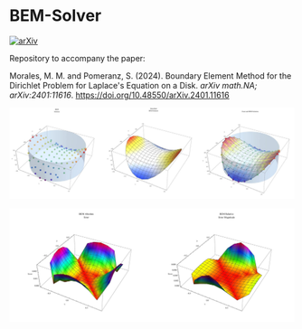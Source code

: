 # BEM-Solver

[![arXiv](http://img.shields.io/badge/arXiv-2401.11616-B31B1B.svg)](https://arxiv.org/abs/2401.11616)

Repository to accompany the paper: 

Morales, M. M. and Pomeranz, S. (2024). Boundary Element Method for the Dirichlet Problem for Laplace's Equation on a Disk. _arXiv math.NA; arXiv:2401:11616_. https://doi.org/10.48550/arXiv.2401.11616


<p align="center">
  <img src="https://github.com/misaelmmorales/BEM-Solver/blob/main/figures/bem_sol.jpg", width=1000>
</p> 
<p align="center">
  <img src="https://github.com/misaelmmorales/BEM-Solver/blob/main/figures/bem_err.jpg", width=1000>
</p> 
